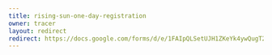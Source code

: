 ```yaml
---
title: rising-sun-one-day-registration
owner: tracer
layout: redirect
redirect: https://docs.google.com/forms/d/e/1FAIpQLSetUJH1ZKeYk4ywQugT28hy92lfRfVjO2xPJOoZfeRI2v6iZA/viewform?usp=sf_link
---
```

